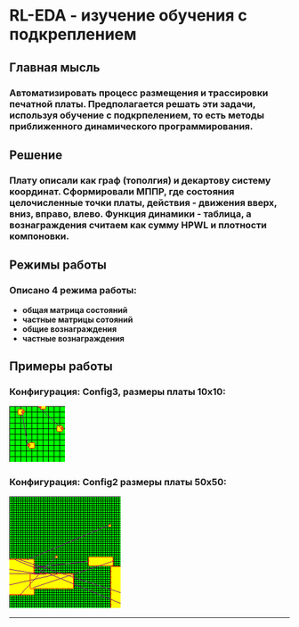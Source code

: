 # RL-EDA - изучение обучения с подкреплением
## Главная мысль
### Автоматизировать процесс размещения и трассировки печатной платы. Предполагается решать эти задачи, используя обучение с подкрпелением, то есть методы приближенного динамического программирования.
## Решение
### Плату описали как граф (тополгия) и декартову систему координат. Сформировали МППР, где состояния целочисленные точки платы, действия - движения вверх, вниз, вправо, влево. Функция динамики - таблица, а вознаграждения считаем как сумму HPWL и плотности компоновки.
## Режимы работы
### Описано 4 режима работы: 
- **общая матрица состояний**
- **частные матрицы сотояний**
- **общие вознаграждения**
- **частные вознаграждения**
## Примеры работы
### Конфигурация: Config3, размеры платы 10x10:
![Гифка](config3.gif)
### Конфигурация: Config2 размеры платы 50x50:
![Гифка](config2.gif)

---
 